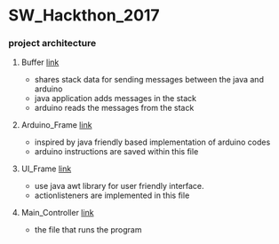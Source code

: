 # SW_Hackthon_2017


### project architecture
1. Buffer [link](src/main/java/project_result/Buffer.java)
   - shares stack data for sending messages between the java and arduino 
   - java application adds messages in the stack
   - arduino reads the messages from the stack 

2. Arduino_Frame [link](src/main/java/project_result/Arduino_Frame.java)
   - inspired by java friendly based implementation of arduino codes 
   - arduino instructions are saved within this file 

3. UI_Frame [link](src/main/java/project_result/UI_Frame.java)
   - use java awt library for user friendly interface. 
   - actionlisteners are implemented in this file  

4. Main_Controller [link](src/main/java/project_result/Main_Controller.java)
   - the file that runs the program 

